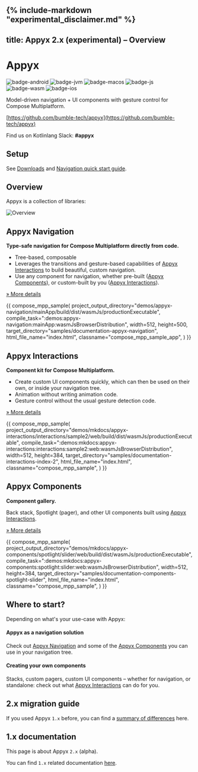 {% include-markdown "experimental_disclaimer.md" %}
---
title: Appyx 2.x (experimental) – Overview
---

# Appyx

![badge-android](https://img.shields.io/badge/platform-android-brightgreen)
![badge-jvm](https://img.shields.io/badge/platform-jvm-orange)
![badge-macos](https://img.shields.io/badge/platform-macos-purple)
![badge-js](https://img.shields.io/badge/platform-js-yellow)
![badge-wasm](https://img.shields.io/badge/platform-wasm-teal)
![badge-ios](https://img.shields.io/badge/platform-ios-lightgray)



Model-driven navigation + UI components with gesture control for Compose Multiplatform.

[https://github.com/bumble-tech/appyx](https://github.com/bumble-tech/appyx)

Find us on Kotlinlang Slack: **#appyx**


## Setup

See [Downloads](releases/downloads.md) and [Navigation quick start guide](navigation/quick-start.md).

## Overview

Appyx is a collection of libraries:

![Overview](/appyx/assets/overview.png)


## Appyx Navigation

**Type-safe navigation for Compose Multiplatform directly from code.**

- Tree-based, composable
- Leverages the transitions and gesture-based capabilities of [Appyx Interactions](interactions/index.md) to build beautiful, custom navigation.
- Use any component for navigation, whether pre-built ([Appyx Components](components/index.md)), or custom-built by you ([Appyx Interactions](interactions/index.md)).

[» More details](navigation/index.md)

{{
    compose_mpp_sample(
        project_output_directory="demos/appyx-navigation/mainApp/build/dist/wasmJs/productionExecutable",
        compile_task=":demos:appyx-navigation:mainApp:wasmJsBrowserDistribution",
        width=512,
        height=500,
        target_directory="samples/documentation-appyx-navigation",
        html_file_name="index.html",
        classname="compose_mpp_sample_app",
    )
}}


## Appyx Interactions

**Component kit for Compose Multiplatform.**

- Create custom UI components quickly, which can then be used on their own, or inside your navigation tree.
- Animation without writing animation code.
- Gesture control without the usual gesture detection code.

[» More details](interactions/index.md)

{{
    compose_mpp_sample(
        project_output_directory="demos/mkdocs/appyx-interactions/interactions/sample2/web/build/dist/wasmJs/productionExecutable",
        compile_task=":demos:mkdocs:appyx-interactions:interactions:sample2:web:wasmJsBrowserDistribution",
        width=512,
        height=384,
        target_directory="samples/documentation-interactions-index-2",
        html_file_name="index.html",
        classname="compose_mpp_sample",
    )
}}


## Appyx Components

**Component gallery.** 

Back stack, Spotlight (pager), and other UI components built using [Appyx Interactions](interactions/index.md).

[» More details](components/index.md)

{{
    compose_mpp_sample(
        project_output_directory="demos/mkdocs/appyx-components/spotlight/slider/web/build/dist/wasmJs/productionExecutable",
        compile_task=":demos:mkdocs:appyx-components:spotlight:slider:web:wasmJsBrowserDistribution",
        width=512,
        height=384,
        target_directory="samples/documentation-components-spotlight-slider",
        html_file_name="index.html",
        classname="compose_mpp_sample",
    )
}}


## Where to start? 

Depending on what's your use-case with Appyx:

#### Appyx as a navigation solution

Check out [Appyx Navigation](navigation/index.md) and some of the [Appyx Components](components/index.md) you can use in your navigation tree.


#### Creating your own components

Stacks, custom pagers, custom UI components – whether for navigation, or standalone: check out what [Appyx Interactions](interactions/index.md) can do for you.



## 2.x migration guide

If you used Appyx `1.x` before, you can find a [summary of differences](migrationguide.md) here.


## 1.x documentation

This page is about Appyx `2.x` (alpha).

You can find `1.x` related documentation [here](../index.md).

